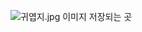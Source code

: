 ![귀엽지.jpg](https://user-images.githubusercontent.com/90363538/132609155-1d7379ed-b56f-4511-8597-936da2b8b3a9.JPG)
이미지 저장되는 곳 
